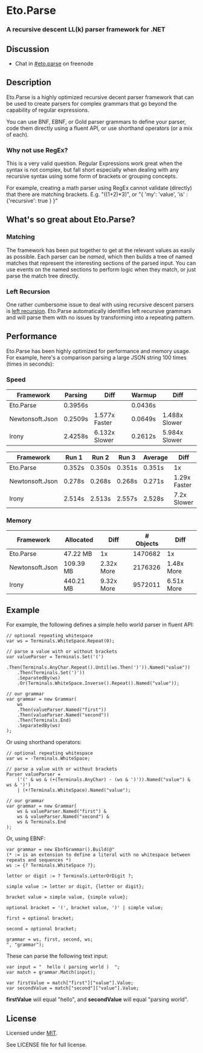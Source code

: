 Eto.Parse
=========
### A recursive descent LL(k) parser framework for .NET

Discussion
----------

* Chat in [#eto.parse](http://webchat.freenode.net/?channels=eto.parse) on freenode

Description
-----------

Eto.Parse is a highly optimized recursive decent parser framework that can be used to create parsers for complex grammars that go beyond the capability of regular expressions.

You can use BNF, EBNF, or Gold parser grammars to define your parser, code them directly using a fluent API, or use shorthand operators (or a mix of each).

### Why not use RegEx?

This is a very valid question. Regular Expressions work great when the syntax is not complex, but fall short especially when dealing with any recursive syntax using some form of brackets or grouping concepts. 

For example, creating a math parser using RegEx cannot validate (directly) that there are matching brackets.  E.g. "((1+2)*3)", or "{ 'my': 'value', 'is' : {'recursive': true } }"

What's so great about Eto.Parse?
--------------------------------

### Matching

The framework has been put together to get at the relevant values as easily as possible.  Each parser can be *named*, which then builds a tree of named matches that represent the interesting sections of the parsed input. You can use events on the named sections to perform logic when they match, or just parse the match tree directly.

### Left Recursion

One rather cumbersome issue to deal with using recursive descent parsers is [left recursion](http://en.wikipedia.org/wiki/Left_recursion). Eto.Parse automatically identifies left recursive grammars and will parse them with no issues by transforming into a repeating pattern.

Performance
-----------

Eto.Parse has been highly optimized for performance and memory usage. For example, here's a comparison parsing a large JSON string 100 times (times in seconds):

### Speed

Framework       | Parsing | Diff          | Warmup  | Diff--------------- | ------- | ------------- | ------- | ------------Eto.Parse       | 0.3956s |               | 0.0436s |Newtonsoft.Json | 0.2509s | 1.577x Faster | 0.0649s | 1.488x SlowerIrony           | 2.4258s | 6.132x Slower | 0.2612s | 5.984x Slower

Framework       | Run 1  | Run 2  | Run 3  | Average | Diff 
--------------- | ------ | ------ | ------ | ------- | ------------
Eto.Parse       | 0.352s | 0.350s | 0.351s | 0.351s  | 1x
Newtonsoft.Json | 0.278s | 0.268s | 0.268s | 0.271s  | 1.29x Faster
Irony           | 2.514s | 2.513s | 2.557s | 2.528s  | 7.2x Slower

### Memory

Framework       | Allocated | Diff       | # Objects | Diff
--------------- | --------- | ---------- | --------- | ----------
Eto.Parse       | 47.22 MB  | 1x         | 1470682   | 1x
Newtonsoft.Json | 109.39 MB | 2.32x More | 2176326   | 1.48x More
Irony           | 440.21 MB | 9.32x More | 9572011   | 6.51x More

Example
-------

For example, the following defines a simple hello world parser in fluent API:

	// optional repeating whitespace
	var ws = Terminals.WhiteSpace.Repeat(0);

	// parse a value with or without brackets
	var valueParser = Terminals.Set('(')
		.Then(Terminals.AnyChar.Repeat().Until(ws.Then(')')).Named("value"))
		.Then(Terminals.Set(')'))
		.SeparatedBy(ws)
		.Or(Terminals.WhiteSpace.Inverse().Repeat().Named("value"));

	// our grammar
	var grammar = new Grammar(
		ws
		.Then(valueParser.Named("first"))
		.Then(valueParser.Named("second"))
		.Then(Terminals.End)
		.SeparatedBy(ws)
	);

Or using shorthand operators:

	// optional repeating whitespace
	var ws = -Terminals.WhiteSpace;

	// parse a value with or without brackets
	Parser valueParser = 
		('(' & ws & (+(Terminals.AnyChar) - (ws & ')')).Named("value") & ws & ')')
		| (+!Terminals.WhiteSpace).Named("value");

	// our grammar
	var grammar = new Grammar(
		ws & valueParser.Named("first") & 
		ws & valueParser.Named("second") & 
		ws & Terminals.End
	);

Or, using EBNF:

	var grammar = new EbnfGrammar().Build(@"
	(* := is an extension to define a literal with no whitespace between repeats and sequences *)
	ws := {? Terminals.WhiteSpace ?};
	
	letter or digit := ? Terminals.LetterOrDigit ?;
	
	simple value := letter or digit, {letter or digit};
	
	bracket value = simple value, {simple value};
	
	optional bracket = '(', bracket value, ')' | simple value;
	
	first = optional bracket;
	
	second = optional bracket;
	
	grammar = ws, first, second, ws;
	", "grammar");

These can parse the following text input:

	var input = "  hello ( parsing world )  ";
	var match = grammar.Match(input);
	
	var firstValue = match["first"]["value"].Value;
	var secondValue = match["second"]["value"].Value;

**firstValue** will equal "hello", and **secondValue** will equal "parsing world".


License
-------

Licensed under [MIT](http://opensource.org/licenses/MIT).

See LICENSE file for full license.